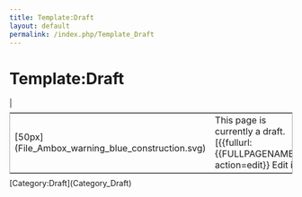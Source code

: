 ```yaml
---
title: Template:Draft
layout: default
permalink: /index.php/Template_Draft
---
```


# Template:Draft

<table class="metadata plainlinks stub" style="background: transparent;margin: 0.5em auto;border: 1px solid #AAAAAA;" >
<tr>
  <td>[50px](File_Ambox_warning_blue_construction.svg)</td>
  <td>This page is currently a draft. [{{fullurl:{{FULLPAGENAME}}| action=edit}} Edit it].</td> |</tr>
</table>
[Category:Draft](Category_Draft)